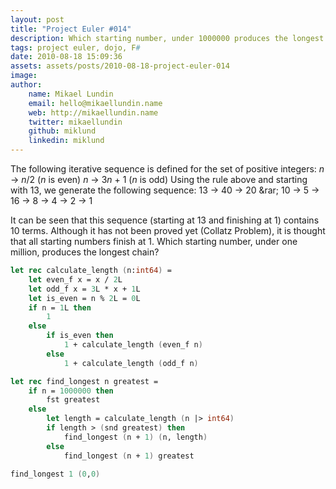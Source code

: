 ```yaml
---
layout: post
title: "Project Euler #014"
description: Which starting number, under 1000000 produces the longest chain?
tags: project euler, dojo, F#
date: 2010-08-18 15:09:36
assets: assets/posts/2010-08-18-project-euler-014
image: 
author:
    name: Mikael Lundin
    email: hello@mikaellundin.name
    web: http://mikaellundin.name
    twitter: mikaellundin
    github: miklund
    linkedin: miklund
---
```


The following iterative sequence is defined for the set of positive integers: <var>n</var> &rarr; <var>n</var>/2 (<var>n</var> is even) <var>n</var> &rarr; 3<var>n</var> + 1 (<var>n</var> is odd)  Using the rule above and starting with 13, we generate the following sequence:  13 &rarr; 40 &rarr; 20 &rar; 10 &rarr; 5 &rarr; 16 &rarr; 8 &rarr; 4 &rarr; 2 &rarr; 1

It can be seen that this sequence (starting at 13 and finishing at 1) contains 10 terms. Although it has not been proved yet (Collatz Problem), it is thought that all starting numbers finish at 1.  Which starting number, under one million, produces the longest chain?

```fsharp
let rec calculate_length (n:int64) =
    let even_f x = x / 2L
    let odd_f x = 3L * x + 1L
    let is_even = n % 2L = 0L
    if n = 1L then
        1
    else
        if is_even then
            1 + calculate_length (even_f n)
        else
            1 + calculate_length (odd_f n)

let rec find_longest n greatest =
    if n = 1000000 then
        fst greatest
    else
        let length = calculate_length (n |> int64)
        if length > (snd greatest) then
            find_longest (n + 1) (n, length)
        else
            find_longest (n + 1) greatest

find_longest 1 (0,0)
```
